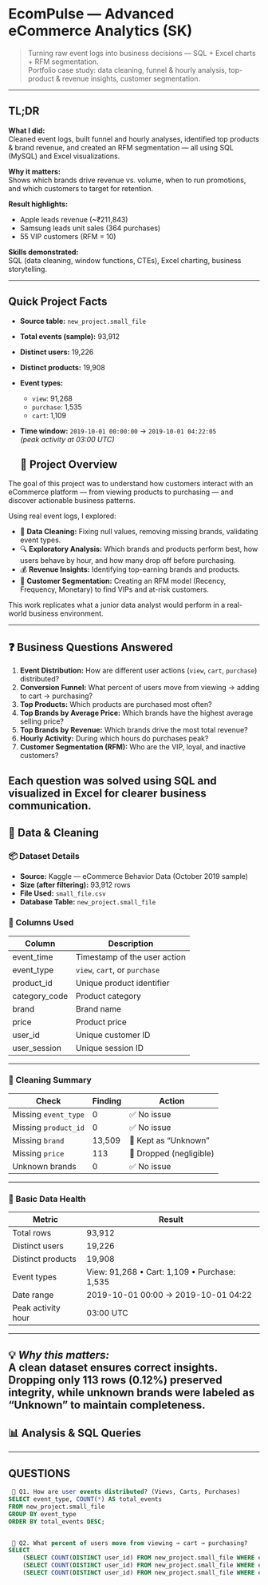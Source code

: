 

# EcomPulse — Advanced eCommerce Analytics (SK)

> Turning raw event logs into business decisions — SQL + Excel charts + RFM segmentation.  
> Portfolio case study: data cleaning, funnel & hourly analysis, top-product & revenue insights, customer segmentation.

---

## TL;DR

**What I did:**  
Cleaned event logs, built funnel and hourly analyses, identified top products & brand revenue, and created an RFM segmentation — 
all using SQL (MySQL) and Excel visualizations.

**Why it matters:**  
Shows which brands drive revenue vs. volume, when to run promotions, and which customers to target for retention.

**Result highlights:**  
- Apple leads revenue (~₹211,843)  
- Samsung leads unit sales (364 purchases)  
- 55 VIP customers (RFM = 10)

**Skills demonstrated:**  
SQL (data cleaning, window functions, CTEs), Excel charting, business storytelling.

---

## Quick Project Facts

- **Source table:** `new_project.small_file`  
- **Total events (sample):** 93,912  
- **Distinct users:** 19,226  
- **Distinct products:** 19,908  
- **Event types:**  
  - `view`: 91,268  
  - `purchase`: 1,535  
  - `cart`: 1,109  
- **Time window:** `2019-10-01 00:00:00` → `2019-10-01 04:22:05`  
  *(peak activity at 03:00 UTC)*


  ## 🧭 Project Overview

The goal of this project was to understand how customers interact with an eCommerce platform — from 
viewing products to purchasing — and discover actionable business patterns.

Using real event logs, I explored:
- 🧹 **Data Cleaning:** Fixing null values, removing missing brands, validating event types.
- 🔍 **Exploratory Analysis:** Which brands and products perform best, how users behave by hour, and how many drop off before purchasing.
- 💰 **Revenue Insights:** Identifying top-earning brands and products.
- 👥 **Customer Segmentation:** Creating an RFM model (Recency, Frequency, Monetary) to find VIPs and at-risk customers.

This work replicates what a junior data analyst would perform in a real-world business environment.

---

## ❓ Business Questions Answered

1. **Event Distribution:** How are different user actions (`view`, `cart`, `purchase`) distributed?  
2. **Conversion Funnel:** What percent of users move from viewing → adding to cart → purchasing?  
3. **Top Products:** Which products are purchased most often?  
4. **Top Brands by Average Price:** Which brands have the highest average selling price?  
5. **Top Brands by Revenue:** Which brands drive the most total revenue?  
6. **Hourly Activity:** During which hours do purchases peak?  
7. **Customer Segmentation (RFM):** Who are the VIP, loyal, and inactive customers?

Each question was solved using SQL and visualized in Excel for clearer business communication.
---

## 🧹 Data & Cleaning

### 📦 Dataset Details
- **Source:** Kaggle — eCommerce Behavior Data (October 2019 sample)
- **Size (after filtering):** 93,912 rows
- **File Used:** `small_file.csv`
- **Database Table:** `new_project.small_file`

### 🧾 Columns Used
| Column | Description |
|--------|--------------|
| event_time | Timestamp of the user action |
| event_type | `view`, `cart`, or `purchase` |
| product_id | Unique product identifier |
| category_code | Product category |
| brand | Brand name |
| price | Product price |
| user_id | Unique customer ID |
| user_session | Unique session ID |

---

### 🧼 Cleaning Summary

| Check | Finding | Action |
|--------|----------|--------|
| Missing `event_type` | 0 | ✅ No issue |
| Missing `product_id` | 0 | ✅ No issue |
| Missing `brand` | 13,509 | 🔄 Kept as “Unknown” |
| Missing `price` | 113 | 🔄 Dropped (negligible) |
| Unknown brands | 0 | ✅ No issue |

---

### 🧮 Basic Data Health

| Metric | Result |
|---------|---------|
| Total rows | 93,912 |
| Distinct users | 19,226 |
| Distinct products | 19,908 |
| Event types | View: 91,268 • Cart: 1,109 • Purchase: 1,535 |
| Date range | 2019-10-01 00:00 → 2019-10-01 04:22 |
| Peak activity hour | 03:00 UTC |

---

💡 *Why this matters:*  
A clean dataset ensures correct insights. Dropping only 113 rows (0.12%) preserved integrity, while unknown brands 
were labeled as “Unknown” to maintain completeness.
---
## 📊 Analysis & SQL Queries
---

##   QUESTIONS

```sql
 🧮 Q1. How are user events distributed? (Views, Carts, Purchases)
SELECT event_type, COUNT(*) AS total_events
FROM new_project.small_file
GROUP BY event_type
ORDER BY total_events DESC;


 🧾 Q2. What percent of users move from viewing → cart → purchasing?
SELECT 
    (SELECT COUNT(DISTINCT user_id) FROM new_project.small_file WHERE event_type='view') AS total_views,
    (SELECT COUNT(DISTINCT user_id) FROM new_project.small_file WHERE event_type='cart') AS total_carts,
    (SELECT COUNT(DISTINCT user_id) FROM new_project.small_file WHERE event_type='purchase') AS total_purchases;


































